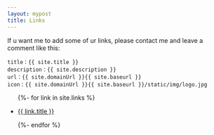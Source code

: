 ```yaml
---
layout: mypost
title: Links
---
```


If u want me to add some of ur links, please contact me and leave a comment like this:

```
title：{{ site.title }}
description：{{ site.description }}
url：{{ site.domainUrl }}{{ site.baseurl }}
icon：{{ site.domainUrl }}{{ site.baseurl }}/static/img/logo.jpg
```

<ul>
  {%- for link in site.links %}
  <li>
    <p><a href="{{ link.url }}" title="{{ link.desc }}" target="_blank" >{{ link.title }}</a></p>
  </li>
  {%- endfor %}
</ul>
